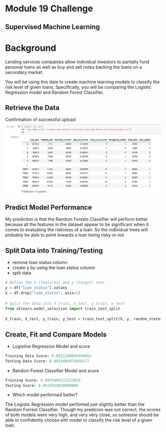 # Module 19 Challenge
## Supervised Machine Learning

# Background
Lending services companies allow individual investors to partially fund personal loans as well as buy and sell notes backing the loans on a secondary market.

You will be using this data to create machine learning models to classify the risk level of given loans. Specifically, you will be comparing the Logistic Regression model and Random Forest Classifier.

## Retrieve the Data
Confirmation of successful upload
![](DataFrame01.jpg)

## Predict Model Performance
My prediction is that the Random Forests Classifier will perform better because all the features in the dataset appear to be significant when it comes to evaluating the riskiness of a loan. So the individual trees will probably be able to point towards a loan being risky or not

## Split Data into Training/Testing
* remove loan status column
* create y by using the loan status column
* split data

```python
# Define the X (features) and y (target) sets
y = df["loan_status"].values
X = df.drop("loan_status", axis=1)

# Split the data into X_train, X_test, y_train, y_test
from sklearn.model_selection import train_test_split

X_train, X_test, y_train, y_test = train_test_split(X, y, random_state=1)
```

## Create, Fit and Compare Models
* Logistive Regression Model and score

```python
Training Data Score: 0.9921240885954051
Testing Data Score: 0.9918489475856377
```
* Random Forest Classifier Model and score

```python
Training Score: 0.9975409272252029
Testing Score: 0.9915910028889806
```
* Which model performed better?

The Logistic Regression model perfomed just slightly better than the Random Forrest Classifier. Though my predicion was not correct, the scores of both models were very high, and very very close, so someone should be able to confidently choose eith model to classify the risk level of a given loan.
